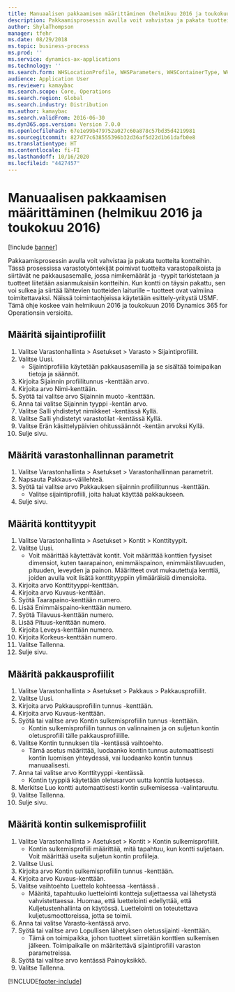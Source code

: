 ```yaml
---
title: Manuaalisen pakkaamisen määrittäminen (helmikuu 2016 ja toukokuu 2016)
description: Pakkaamisprosessin avulla voit vahvistaa ja pakata tuotteita kontteihin.
author: ShylaThompson
manager: tfehr
ms.date: 08/29/2018
ms.topic: business-process
ms.prod: ''
ms.service: dynamics-ax-applications
ms.technology: ''
ms.search.form: WHSLocationProfile, WHSParameters, WHSContainerType, WHSPackProfile, WHSCloseContainerProfile, InventLocationIdLookup, UnitOfMeasureLookup
audience: Application User
ms.reviewer: kamaybac
ms.search.scope: Core, Operations
ms.search.region: Global
ms.search.industry: Distribution
ms.author: kamaybac
ms.search.validFrom: 2016-06-30
ms.dyn365.ops.version: Version 7.0.0
ms.openlocfilehash: 67e1e99b479752a027c60a878c57bd35d4219981
ms.sourcegitcommit: 827d77c638555396b32d36af5d22d1b61dafb0e8
ms.translationtype: HT
ms.contentlocale: fi-FI
ms.lasthandoff: 10/16/2020
ms.locfileid: "4427457"
---
```

# <a name="set-up-manual-packing-february-2016--may-2016"></a>Manuaalisen pakkaamisen määrittäminen (helmikuu 2016 ja toukokuu 2016)

[!include [banner](../../includes/banner.md)]

Pakkaamisprosessin avulla voit vahvistaa ja pakata tuotteita kontteihin. Tässä prosessissa varastotyöntekijät poimivat tuotteita varastopaikoista ja siirtävät ne pakkausasemalle, jossa nimikemäärät ja -tyypit tarkistetaan ja tuotteet liitetään asianmukaisiin kontteihin. Kun kontti on täysin pakattu, sen voi sulkea ja siirtää lähtevien tuotteiden laiturille – tuotteet ovat valmiina toimitettavaksi. Näissä toimintaohjeissa käytetään esittely-yritystä USMF. Tämä ohje koskee vain helmikuun 2016 ja toukokuun 2016 Dynamics 365 for Operationsin versioita.


## <a name="set-up-location-profiles"></a>Määritä sijaintiprofiilit
1. Valitse Varastonhallinta > Asetukset > Varasto > Sijaintiprofiilit.
2. Valitse Uusi.
    * Sijaintiprofiilia käytetään pakkausasemilla ja se sisältää toimipaikan tietoja ja säännöt.  
3. Kirjoita Sijainnin profiilitunnus -kenttään arvo.
4. Kirjoita arvo Nimi-kenttään.
5. Syötä tai valitse arvo Sijainnin muoto -kenttään.
6. Anna tai valitse Sijainnin tyyppi -kentän arvo.
7. Valitse Salli yhdistetyt nimikkeet -kentässä Kyllä.
8. Valitse Salli yhdistetyt varastotilat -kentässä Kyllä.
9. Valitse Erän käsittelypäivien ohitussäännöt -kentän arvoksi Kyllä.
10. Sulje sivu.

## <a name="set-up-warehouse-management-parameters"></a>Määritä varastonhallinnan parametrit 
1. Valitse Varastonhallinta > Asetukset > Varastonhallinnan parametrit.
2. Napsauta Pakkaus-välilehteä.
3. Syötä tai valitse arvo Pakkauksen sijainnin profiilitunnus -kenttään.
    * Valitse sijaintiprofiili, joita haluat käyttää pakkaukseen.  
4. Sulje sivu.

## <a name="set-up-container-types"></a>Määritä konttityypit
1. Valitse Varastonhallinta > Asetukset > Kontit > Konttityypit.
2. Valitse Uusi.
    * Voit määrittää käytettävät kontit. Voit määrittää konttien fyysiset dimensiot, kuten taarapainon, enimmäispainon, enimmäistilavuuden, pituuden, leveyden ja painon.  Määritteet ovat mukautettuja kenttiä, joiden avulla voit lisätä konttityyppiin ylimääräisiä dimensioita.     
3. Kirjoita arvo Konttityyppi-kenttään.
4. Kirjoita arvo Kuvaus-kenttään.
5. Syötä Taarapaino-kenttään numero.
6. Lisää Enimmäispaino-kenttään numero.
7. Syötä Tilavuus-kenttään numero.
8. Lisää Pituus-kenttään numero.
9. Kirjoita Leveys-kenttään numero.
10. Kirjoita Korkeus-kenttään numero.
11. Valitse Tallenna.
12. Sulje sivu.

## <a name="set-up-packing-profiles"></a>Määritä pakkausprofiilit
1. Valitse Varastonhallinta > Asetukset > Pakkaus > Pakkausprofiilit.
2. Valitse Uusi.
3. Kirjoita arvo Pakkausprofiilin tunnus -kenttään.
4. Kirjoita arvo Kuvaus-kenttään.
5. Syötä tai valitse arvo Kontin sulkemisprofiilin tunnus -kenttään.
    * Kontin sulkemisprofiilin tunnus on valinnainen ja on suljetun kontin oletusprofiili tälle pakkausprofiilille.  
6. Valitse Kontin tunnuksen tila -kentässä vaihtoehto.
    * Tämä asetus määrittää, luodaanko kontin tunnus automaattisesti kontin luomisen yhteydessä, vai luodaanko kontin tunnus manuaalisesti.  
7. Anna tai valitse arvo Konttityyppi -kentässä.
    * Kontin tyyppiä käytetään oletusarvon uutta konttia luotaessa.  
8. Merkitse Luo kontti automaattisesti kontin sulkemisessa -valintaruutu.
9. Valitse Tallenna.
10. Sulje sivu.

## <a name="set-up-container-closing-profiles"></a>Määritä kontin sulkemisprofiilit
1. Valitse Varastonhallinta > Asetukset > Kontit > Kontin sulkemisprofiilit.
    * Kontin sulkemisprofiili määrittää, mitä tapahtuu, kun kontti suljetaan. Voit määrittää useita suljetun kontin profiileja.       
2. Valitse Uusi.
3. Kirjoita arvo Kontin sulkemisprofiilin tunnus -kenttään.
4. Kirjoita arvo Kuvaus-kenttään.
5. Valitse vaihtoehto Luettelo kohteessa -kentässä .
    * Määritä, tapahtuuko luettelointi kontteja suljettaessa vai lähetystä vahvistettaessa. Huomaa, että luettelointi edellyttää, että Kuljetustenhallinta on käytössä. Luettelointi on toteutettava kuljetusmoottoreissa, jotta se toimii.  
6. Anna tai valitse Varasto-kentässä arvo.
7. Syötä tai valitse arvo Lopullisen lähetyksen oletussijainti -kenttään.
    * Tämä on toimipaikka, johon tuotteet siirretään konttien sulkemisen jälkeen. Toimipaikalle on määritettävä sijaintiprofiili varaston parametreissa.  
8. Syötä tai valitse arvo kentässä Painoyksikkö.
9. Valitse Tallenna.



[!INCLUDE[footer-include](../../../includes/footer-banner.md)]